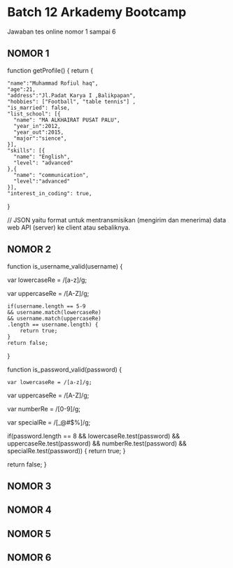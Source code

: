 # Batch 12 Arkademy Bootcamp

Jawaban tes online nomor 1 sampai 6 

## NOMOR 1

function getProfile() {
  return {
  
    "name":"Muhammad Rofiul haq",
    "age":21,
    "address":"Jl.Padat Karya I ,Balikpapan",
    "hobbies": ["Football", "table tennis"] ,
    "is_married": false,
    "list_school": [{
      "name": "MA ALKHAIRAT PUSAT PALU",
      "year_in":2012,
      "year_out":2015,
      "major":"sience",
    }], 
    "skills": [{
      "name": "English",
      "level": "advanced"
    },{
      "name": "communication",
      "level":"advanced"
    }],
    "interest_in_coding": true,
  }

  // JSON yaitu format untuk mentransmisikan (mengirim dan menerima) data web API (server) ke client atau sebaliknya.

## NOMOR 2

function is_username_valid(username) {

  var lowercaseRe = /[a-z]/g;
  
  var uppercaseRe = /[A-Z]/g;
  
	if(username.length == 5-9 
	&& username.match(lowercaseRe)
	&& username.match(uppercaseRe)
	.length == username.length) {
    	return true;
    }
    return false;
}

function is_password_valid(password) {
  
	var lowercaseRe = /[a-z]/g;
  
  var uppercaseRe = /[A-Z]/g;

 
  var numberRe = /[0-9]/g;

  
  var specialRe = /[_@#$%]/g;

  if(password.length == 8
     && lowercaseRe.test(password)
     && uppercaseRe.test(password)
     && numberRe.test(password)
     && specialRe.test(password)) {
     return true;
  }

  return false;
}

## NOMOR 3




## NOMOR 4



## NOMOR 5



## NOMOR 6

